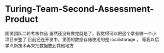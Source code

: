 # Turing-Team-Second-Assessment-Product
图灵团队二轮考核作品
虽然还没有做完就是了，我觉得可以把这个拿去做一个小项目来整了
目前还在开发中，里面的数据存储使用的是 localstorage ， 等我以后学点新技术再来把数据放到其他地方
